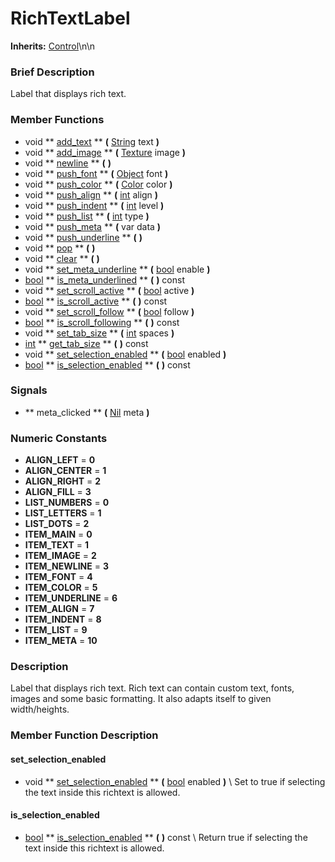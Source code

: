 #  RichTextLabel  
**Inherits:** [Control](class_control)\\n\\n
###  Brief Description  
Label that displays rich text.

###  Member Functions 
  * void  ** [add_text](#add_text) **  **(** [String](class_string) text  **)**
  * void  ** [add_image](#add_image) **  **(** [Texture](class_texture) image  **)**
  * void  ** [newline](#newline) **  **(** **)**
  * void  ** [push_font](#push_font) **  **(** [Object](class_object) font  **)**
  * void  ** [push_color](#push_color) **  **(** [Color](class_color) color  **)**
  * void  ** [push_align](#push_align) **  **(** [int](class_int) align  **)**
  * void  ** [push_indent](#push_indent) **  **(** [int](class_int) level  **)**
  * void  ** [push_list](#push_list) **  **(** [int](class_int) type  **)**
  * void  ** [push_meta](#push_meta) **  **(** var data  **)**
  * void  ** [push_underline](#push_underline) **  **(** **)**
  * void  ** [pop](#pop) **  **(** **)**
  * void  ** [clear](#clear) **  **(** **)**
  * void  ** [set_meta_underline](#set_meta_underline) **  **(** [bool](class_bool) enable  **)**
  * [bool](class_bool)  ** [is_meta_underlined](#is_meta_underlined) **  **(** **)** const
  * void  ** [set_scroll_active](#set_scroll_active) **  **(** [bool](class_bool) active  **)**
  * [bool](class_bool)  ** [is_scroll_active](#is_scroll_active) **  **(** **)** const
  * void  ** [set_scroll_follow](#set_scroll_follow) **  **(** [bool](class_bool) follow  **)**
  * [bool](class_bool)  ** [is_scroll_following](#is_scroll_following) **  **(** **)** const
  * void  ** [set_tab_size](#set_tab_size) **  **(** [int](class_int) spaces  **)**
  * [int](class_int)  ** [get_tab_size](#get_tab_size) **  **(** **)** const
  * void  ** [set_selection_enabled](#set_selection_enabled) **  **(** [bool](class_bool) enabled  **)**
  * [bool](class_bool)  ** [is_selection_enabled](#is_selection_enabled) **  **(** **)** const

###  Signals  
  *  ** meta_clicked **  **(** [Nil](class_nil) meta  **)**

###  Numeric Constants  
  * **ALIGN_LEFT** = **0**
  * **ALIGN_CENTER** = **1**
  * **ALIGN_RIGHT** = **2**
  * **ALIGN_FILL** = **3**
  * **LIST_NUMBERS** = **0**
  * **LIST_LETTERS** = **1**
  * **LIST_DOTS** = **2**
  * **ITEM_MAIN** = **0**
  * **ITEM_TEXT** = **1**
  * **ITEM_IMAGE** = **2**
  * **ITEM_NEWLINE** = **3**
  * **ITEM_FONT** = **4**
  * **ITEM_COLOR** = **5**
  * **ITEM_UNDERLINE** = **6**
  * **ITEM_ALIGN** = **7**
  * **ITEM_INDENT** = **8**
  * **ITEM_LIST** = **9**
  * **ITEM_META** = **10**

###  Description  
Label that displays rich text. Rich text can contain custom text, fonts, images and some basic formatting. It also adapts itself to given width/heights.

###  Member Function Description  
#### <a name="set_selection_enabled">set_selection_enabled</a>
  * void  ** [set_selection_enabled](#set_selection_enabled) **  **(** [bool](class_bool) enabled  **)**
\\
Set to true if selecting the text inside this richtext is allowed.
#### <a name="is_selection_enabled">is_selection_enabled</a>
  * [bool](class_bool)  ** [is_selection_enabled](#is_selection_enabled) **  **(** **)** const
\\
Return true if selecting the text inside this richtext is allowed.
